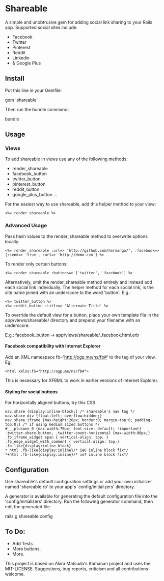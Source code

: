 Shareable
=========
A simple and unobtrusive gem for adding social link sharing to your Rails app. Supported social sites include:
  - Facebook
  - Twitter
  - Pinterest
  - Reddit
  - Linkedin
  - & Google Plus

Install
--------
Put this line in your Gemfile:

  gem 'shareable'

Then run the bundle command:

  bundle

Usage
------
### Views
To add shareable in views use any of the following methods:
+ render_shareable
+ facebook_button
+ twitter_button
+ pinterest_button
+ reddit_button
+ google_plus_button
...

For the easiest way to use shareable, add this helper method to your view:

```no-highlight
<%= render_shareable %>
```

### Advanced Usage
Pass hash values to the render_shareable method to overwrite options locally:
```no-highlight
<%= render_shareable :url=> 'http://github.com/hermango/', :facebook=> {:send=> 'true', :url=> 'http://demo.com'} %>
```

To render only certain buttons:
```no-highlight
<%= render_shareable :buttons=> ['twitter', 'facebook'] %>
```

Alternatively, omit the render_shareable method entirely and instead add each social link individually.
The helper method for each social link, is the site name joined with an underscore to the word 'button'. E.g.:

```no-highlight
<%= twitter_button %>
<%= reddit_button :title=> 'Alternate Title' %>
```

To override the default view for a button, place your own template file in the
app/views/shareable/ directory and prepend your filename with an underscore.

E.g.: facebook_button -> app/views/shareable/_facebook.html.erb

#### Facebook compatibility with Internet Explorer
Add an XML namespace fb='http://ogp.me/ns/fb#' to the <html> tag of your view. Eg: 
```no-highlight
<html xmlns:fb="http://ogp.me/ns/fb#">
```

This is necessary for XFBML to work in earlier versions of Internet Explorer.

#### Styling for social buttons
For horizontally aligned buttons, try this CSS:

```no-highlight
nav.share {display:inline-block;} /* shareable's nav tag */
nav.share div {float:left; overflow:hidden;}
nav.share iframe {max-height:20px; border:0; margin-top:0; padding-top:0;} /* if using medium sized buttons */
#___plusone_0 {max-width:70px; font-size: default; !important}
.twitter-share-button, .twitter-count-horizontal {max-width:80px;}
.fb_iframe_widget span { vertical-align: top; }
.fb_edge_widget_with_comment { vertical-align: top;}
.fb-like{display:inline-block}
* html .fb-like{display:inline}/* ie6 inline block fix*/
*+html .fb-like{display:inline}/* ie7 inline block fix*/
```

Configuration
------------
Use shareable's default configuration settings or add your own initializer named 'shareable.rb' to your app's 'config/initializers' directory.

A generator is available for generating the default configuration file into the 'config/initializers' directory.
Run the following generator command, then edit the generated file.

rails g shareable:config

To Do:
---------
- Add Tests.
- More buttons.
- More.

This project is based on Akira Matsuda's Kamanari project and uses the MIT-LICENSE. Suggestions, bug reports, criticism and all contributions welcome.
